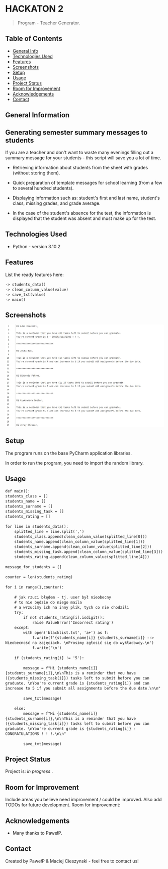 # HACKATON 2
> Program - Teacher Generator.
> 
## Table of Contents
* [General Info](#general-information)
* [Technologies Used](#technologies-used)
* [Features](#features)
* [Screenshots](#screenshots)
* [Setup](#setup)
* [Usage](#usage)
* [Project Status](#project-status)
* [Room for Improvement](#room-for-improvement)
* [Acknowledgements](#acknowledgements)
* [Contact](#contact)
<!-- * [License](#license) -->

## General Information

Generating semester summary messages to students
--

If you are a teacher and don't want to waste many evenings filling out a summary message for your students - this script will save you a lot of time.

- Retrieving information about students from the sheet with grades (without storing them).

- Quick preparation of template messages for school learning (from a few to several hundred students).

- Displaying information such as: student's first and last name, student's class, missing grades, and grade average.

- In the case of the student's absence for the test, the information is displayed that the student was absent and must make up for the test.

<!-- You don't have to answer all the questions - just the ones relevant to your project. -->
## Technologies Used
- Python - version 3.10.2
## Features
List the ready features here:

    -> students_data()
    -> clean_column_value(value)
    -> save_txt(value)
    -> main()
## Screenshots
![Example screenshot](./H2_01_teacher_generator.JPG)
<!-- If you have screenshots you'd like to share, include them here. -->
## Setup
The program runs on the base PyCharm application libraries.

In order to run the program, you need to import the random library.
## Usage


    def main():
    students_class = []
    students_name = []
    students_surname = []
    students_missing_task = []
    students_rating = []

    for line in students_data():
        splitted_line = line.split(',')
        students_class.append(clean_column_value(splitted_line[0]))
        students_name.append(clean_column_value(splitted_line[1]))
        students_surname.append(clean_column_value(splitted_line[2]))
        students_missing_task.append(clean_column_value(splitted_line[3]))
        students_rating.append(clean_column_value(splitted_line[4]))

    message_for_students = []

    counter = len(students_rating)

    for i in range(1,counter):

        # jak rzuci błędem - tj. user był nieobecny
        # to nie będzie do niego maila
        # a wrzucimy ich na inny plik, tych co nie chodzili
        try:
            if not students_rating[i].isdigit():
                raise ValueError('Incorrect rating')
        except:
            with open('blacklist.txt', 'a+') as f:
                f.write(f'{students_name[i]} {students_surname[i]} --> Nieobecność na zajęciach. \nProsimy zgłosić się do wykładowcy.\n')
                f.write('\n')

        if (students_rating[i] != '5'):

            message = f"Hi {students_name[i]} {students_surname[i]},\n\nThis is a reminder that you have ({students_missing_task[i]}) tasks left to submit before you can graduate. \nYou're current grade is {students_rating[i]} and can increase to 5 if you submit all assignments before the due date.\n\n"

            save_txt(message)

        else:
            message = f"Hi {students_name[i]} {students_surname[i]},\n\nThis is a reminder that you have ({students_missing_task[i]}) tasks left to submit before you can graduate. \nYou're current grade is {students_rating[i]} - CONGRATULATIONS ! ! !.\n\n"

            save_txt(message)
## Project Status
Project is:  _in progress_ . 

## Room for Improvement
Include areas you believe need improvement / could be improved. Also add TODOs for future development.
Room for improvement:

## Acknowledgements
 
- Many thanks to PawełP.


## Contact
Created by PawełP & Maciej Cieszynski - feel free to contact us!


<!-- Optional -->